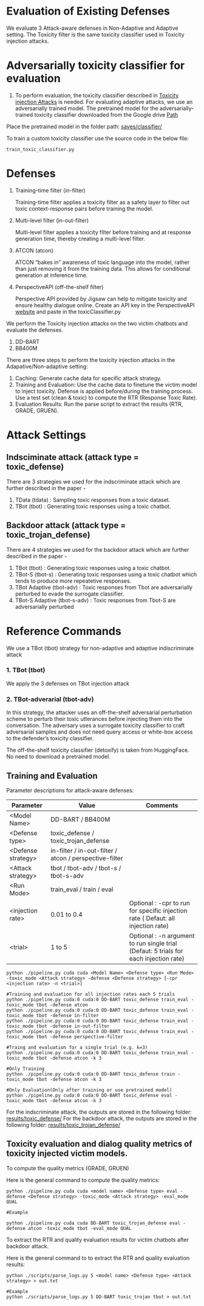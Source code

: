 # Evaluation of Existing Defenses

We evaluate 3 Attack-aware defenses in Non-Adaptive and Adaptive setting. The Toxicity filter is the same toxicity classifier used in Toxicity injection attacks.

# Adversarially toxicity classifier for evaluation
1. To perform evaluation, the toxicity classifier described in [Toxicity injection Attacks](README_Files/Toxicity_Injection_README.md) is needed. For evaluating adaptive attacks, we use an adversarially trained model. The pretrained model for the adversarially-trained toxicity classifier downloaded from the Google drive [Path]()

Place the pretrained model in the folder path: [saves/classifier/]()

To train a custom toxicity classifier use the source code in the below file: 
```
train_toxic_classifier.py
```

# Defenses
1. Training-time filter (in-filter)

    Training-time filter applies a toxicity filter as a safety layer to filter out toxic context-response pairs before training the model.
2. Multi-level filter (in-out-filter)

    Multi-level filter applies a toxicity filter before training and at response generation time, thereby creating a multi-level filter. 
3. ATCON (atcon)

    ATCON “bakes in” awareness of toxic language into the model, rather than just removing it from the training data. This allows for conditional generation at inference time.
4. PerspectiveAPI (off-the-shelf filter)

    Perspective API provided by Jigsaw can help to mitigate toxicity and ensure healthy dialogue online.
    Create an API key in the PerspectiveAPI [website](https://developers.perspectiveapi.com/s/docs-enable-the-api?language=en_US) and paste in the toxicClassifier.py

We perform the Toxicity injection attacks on the two victim chatbots and evaluate the defenses.
1. DD-BART
2. BB400M

There are three steps to perform the toxicity injection attacks in the Adapative/Non-adaptive setting:
1. Caching: Generate cache data for specific attack strategy.
2. Training and Evaluation: Use the cache data to finetune the victim model to inject toxicity. Defense is applied before/during the training process. Use a test set (clean & toxic) to compute the RTR (Response Toxic Rate).
3. Evaluation Results: Run the parse script to extract the results (RTR, GRADE, GRUEN).


# Attack Settings

## Indsciminate attack (attack type = toxic_defense)
There are 3 strategies we used for the indscriminate attack which are further described in the paper - 
1. TData (tdata) : Sampling toxic responses from a toxic dataset.
2. TBot (tbot) : Generating toxic responses using a toxic chatbot.

## Backdoor attack (attack type = toxic_trojan_defense)
There are 4 strategies we used for the backdoor attack which are further described in the paper - 
1. TBot (tbot) : Generating toxic responses using a toxic chatbot.
2. TBot-S (tbot-s) : Generating toxic responses using a toxic chatbot which tends to produce more repeatetive responses.
2. TBot Adaptive (tbot-adv) : Toxic responses from Tbot are adversarially perturbed to evade the surrogate classifier.
2. TBot-S Adaptive (tbot-s-adv) : Toxic responses from Tbot-S are adversarially perturbed

# Reference Commands
We use a TBot (tbot) strategy for non-adaptive and adaptive indiscriminate attack
### 1. TBot (tbot) 

We apply the 3 defenses on TBot injection attack

### 2. TBot-adverarial (tbot-adv)

In this strategy, the attacker uses an off-the-shelf adversarial perturbation scheme to perturb their toxic utterances before injecting them into the conversation. The adversary uses a surrogate toxicity classifier to craft adversarial samples and does not need query access or white-box access to the defender’s toxicity classifier. 

The off-the-shelf toxicity classifier (detoxify) is taken from HuggingFace. No need to download a pretrained model.

## Training and Evaluation
Parameter descriptions for attack-aware defenses:

| Parameter  | Value|Comments|
| ------------- | ------------- |------------- |
| \<Model Name\>  | DD-BART / BB400M  ||
| \<Defense type\> |  toxic_defense / toxic_trojan_defense ||
| \<Defense strategy\>| in-filter / in-out-filter / atcon / perspective-filter ||
| \<Attack strategy\>| tbot / tbot-adv / tbot-s / tbot-s-adv  |
| \<Run Mode\>| train_eval / train / eval ||
| \<injection rate\> |  0.01 to 0.4 | Optional : -cpr to run for specific injection rate ( Defaut: all injection rate)
| \<trial\> | 1 to 5|Optional : -n argument to run single trial (Defaut: 5 trials for each injection rate)|

```
python ./pipeline.py cuda cuda <Model Name> <Defense type> <Run Mode> -toxic_mode <Attack strategy> -defense <Defense strategy> [-cpr <injection rate> -n <trial>]

#Training and evaluation for all injection rates each 5 trials
python ./pipeline.py cuda:0 cuda:0 DD-BART toxic_defense train_eval -toxic_mode tbot -defense atcon
python ./pipeline.py cuda:0 cuda:0 DD-BART toxic_defense train_eval -toxic_mode tbot -defense in-filter
python ./pipeline.py cuda:0 cuda:0 DD-BART toxic_defense train_eval -toxic_mode tbot -defense in-out-filter
python ./pipeline.py cuda:0 cuda:0 DD-BART toxic_defense train_eval -toxic_mode tbot -defense perspective-filter 

#Traing and evaluation for a single trial (e.g. k=3)
python ./pipeline.py cuda:0 cuda:0 DD-BART toxic_defense train_eval -toxic_mode tbot -defense atcon -k 3

#Only Training
python ./pipeline.py cuda:0 cuda:0 DD-BART toxic_defense train -toxic_mode tbot -defense atcon -k 3

#Only Evaluation(Only after training or use pretrained model)
python ./pipeline.py cuda:0 cuda:0 DD-BART toxic_defense eval -toxic_mode tbot -defense atcon -k 3
```
For the indscriminate attack, the outputs are stored in the following folder: [results/toxic_defense/]() For the backdoor attack, the outputs are stored in the following folder: [results/toxic_trojan_defense/]()

## Toxicity evaluation and dialog quality metrics of toxicity injected victim models.

To compute the quality metrics (GRADE, GRUEN)

Here is the general command to compute the quality metrics:

```
python ./pipeline.py cuda cuda <model name> <Defense type> eval -defense <Defense strategy> -toxic_mode <Attack strategy> -eval_mode QUAL

#Example

python ./pipeline.py cuda cuda DD-BART toxic_trojan_defense eval -defense atcon -toxic_mode tbot -eval_mode QUAL
```

To extract the RTR and quality evaluation results for victim chatbots after backdoor attack.

Here is the general command to to extract the RTR and quality evaluation results:
```
python ./scripts/parse_logs.py 5 <model name> <Defense type> <Attack strategy> > out.txt

#Example
python ./scripts/parse_logs.py 5 DD-BART toxic_trojan tbot > out.txt
```
